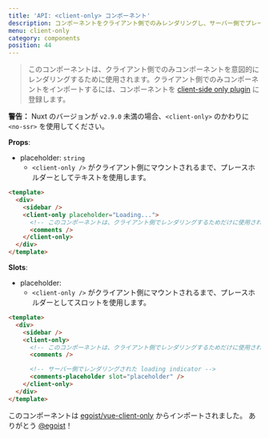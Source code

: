 ```yaml
---
title: 'API: <client-only> コンポーネント'
description: コンポーネントをクライアント側でのみレンダリングし、サーバー側でプレースホルダーテキストを表示します。
menu: client-only
category: components
position: 44
---
```


> このコンポーネントは、クライアント側でのみコンポーネントを意図的にレンダリングするために使用されます。クライアント側でのみコンポーネントをインポートするには、コンポーネントを [client-side only plugin](/guide/plugins#クライアントサイド限定のプラグイン利用) に登録します。

<div class="Alert Alert--orange">

**警告：** Nuxt のバージョンが `v2.9.0` 未満の場合、`<client-only>` のかわりに `<no-ssr>` を使用してください。

</div>

**Props**:

- placeholder: `string`
  - `<client-only />` がクライアント側にマウントされるまで、プレースホルダーとしてテキストを使用します。

```html
<template>
  <div>
    <sidebar />
    <client-only placeholder="Loading...">
      <!-- このコンポーネントは、クライアント側でレンダリングするためだけに使用されます -->
      <comments />
    </client-only>
  </div>
</template>
```

**Slots**:

- placeholder:
  - `<client-only />` がクライアント側にマウントされるまで、プレースホルダーとしてスロットを使用します。

```html
<template>
  <div>
    <sidebar />
    <client-only>
      <!-- このコンポーネントは、クライアント側でレンダリングするためだけに使用されます -->
      <comments />

      <!-- サーバー側でレンダリングされた loading indicator -->
      <comments-placeholder slot="placeholder" />
    </client-only>
  </div>
</template>
```

このコンポーネントは [egoist/vue-client-only](https://github.com/egoist/vue-client-only) からインポートされました。 ありがとう [@egoist](https://github.com/egoist)！
